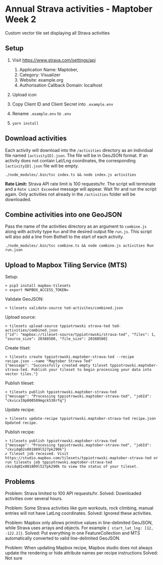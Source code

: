 # Annual Strava activities - Maptober Week 2

Custom vector tile set displaying all Strava activities

## Setup

1. Visit https://www.strava.com/settings/api

    1. Application Name: Maptober, 
    2. Category: Visualizer
    3. Website: example.org
    4. Authorisation Callback Domain: localhost

2. Upload icon
3. Copy Client ID and Client Secret into `.example.env` 
4. Rename `.example.env` to `.env`

5. `yarn install`

## Download activities

Each activity will download into the `/activities` directory as an individual file named `[activityID].json`. The file will be in GeoJSON format. If an activity does not contain Lat/Lng coordinates, the corresponding `[activityID].json` file will be empty.

`./node_modules/.bin/tsc index.ts && node index.js activities`

**Rate Limit:** Strava API rate limit is 100 requests/hr. The script will terminate and a `Rate Limit Exceeded` message will appear. Wait 1hr and run the script again. Only activities not already in the `/activities` folder will be downloaded.

## Combine activities into one GeoJSON

Pass the name of the activities directory as an argument to `combine.js` along with activity type `Run` and the desired output file `run.js`. This script will also add a line from Bothell to the start of each activity.

`./node_modules/.bin/tsc combine.ts && node combine.js activities Run run.json`

## Upload to Mapbox Tiling Service (MTS)

Setup:

```
> pip3 install mapbox-tilesets
> export MAPBOX_ACCESS_TOKEN=
```


Validate GeoJSON:

```
> tilesets validate-source ted-activites/combined.json
```

Upload source: 

```
> tilesets upload-source tppiotrowski strava-ted ted-activities/combined.json
{"id": "mapbox://tileset-source/tppiotrowski/strava-ted", "files": 1, "source_size": 20388500, "file_size": 20388500}
```

Create tilset: 

```
> tilesets create tppiotrowski.maptober-strava-ted --recipe recipe.json --name "Maptober Strava Ted"
{"message": "Successfully created empty tileset tppiotrowski.maptober-strava-ted. Publish your tileset to begin processing your data into vector tiles."}
```

Publish tileset:

```
> tilesets publish tppiotrowski.maptober-strava-ted
{"message": "Processing tppiotrowski.maptober-strava-ted", "jobId": "ckvicx19p000509mgck530rfq"}
```

Update recipe:

```
> tilesets update-recipe tppiotrowski.maptober-strava-ted recipe.json 
Updated recipe.
```

Publish recipe:

```
> tilesets publish tppiotrowski.maptober-strava-ted
{"message": "Processing tppiotrowski.maptober-strava-ted", "jobId": "ckvidq02x001809l527pk290k"}
✔ Tileset job received. Visit https://studio.mapbox.com/tilesets/tppiotrowski.maptober-strava-ted or run tilesets job tppiotrowski.maptober-strava-ted ckvidq02x001809l527pk290k to view the status of your tileset.
```


## Problems

Problem: Strava limited to 100 API requests/hr. 
Solved: Downloaded activities over several hours.

Problem: Some Strava activities like gym workouts, rock climbing, manual entries will not have LatLng coordinates. 
Solved: Ignored these activities.

Problem: Mapbox only allows primitive values in line-delimited GeoJSON, while Strava uses arrays and objects. For example `{ start_lat_lng: [12, -122.2]}`. 
Solved: Put everything in one FeatureCollection and MTS automatically converted to valid line-delimited GeoJSON.

Problem: When updating Mapbox recipe, Mapbox studio does not always update the rendering or hide attribute names per recipe instructions
Solved: Not sure
